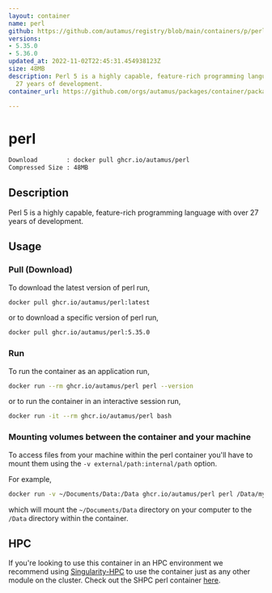 ```yaml
---
layout: container
name: perl
github: https://github.com/autamus/registry/blob/main/containers/p/perl/spack.yaml
versions:
- 5.35.0
- 5.36.0
updated_at: 2022-11-02T22:45:31.454938123Z
size: 48MB
description: Perl 5 is a highly capable, feature-rich programming language with over
  27 years of development.
container_url: https://github.com/orgs/autamus/packages/container/package/perl

---
```

# perl
```bash 
Download        : docker pull ghcr.io/autamus/perl
Compressed Size : 48MB
```

## Description
Perl 5 is a highly capable, feature-rich programming language with over 27 years of development.

## Usage
### Pull (Download)
To download the latest version of perl run,

```bash
docker pull ghcr.io/autamus/perl:latest
```

or to download a specific version of perl run,

```bash
docker pull ghcr.io/autamus/perl:5.35.0
```
### Run
To run the container as an application run,
```bash
docker run --rm ghcr.io/autamus/perl perl --version
```

or to run the container in an interactive session run,
```bash
docker run -it --rm ghcr.io/autamus/perl bash
```

### Mounting volumes between the container and your machine
To access files from your machine within the perl container you'll have to mount them using the `-v external/path:internal/path` option.

For example,
```bash
docker run -v ~/Documents/Data:/Data ghcr.io/autamus/perl perl /Data/myData.csv
```
which will mount the `~/Documents/Data` directory on your computer to the `/Data` directory within the container.

## HPC
If you're looking to use this container in an HPC environment we recommend using [Singularity-HPC](https://singularity-hpc.readthedocs.io) to use the container just as any other module on the cluster. Check out the SHPC perl container [here](https://singularityhub.github.io/singularity-hpc/r/ghcr.io-autamus-perl/).